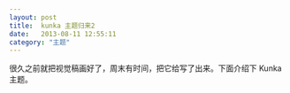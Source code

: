 ```yaml
---
layout: post
title:  kunka 主题归来2
date:   2013-08-11 12:55:11
category: "主题"
---
```


很久之前就把视觉稿画好了，周末有时间，把它给写了出来。下面介绍下 Kunka 主题。
